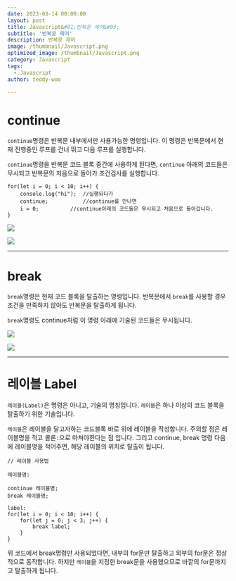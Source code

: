 ```yaml
---
date: 2023-03-14 00:00:00
layout: post
title: Javascript&#91;반복문 제어&#93; 
subtitle: '반복문 제어'
description: 반복문 제어
image: /thumbnail/Javascript.png
optimized_image: /thumbnail/Javascript.png
category: Javascript
tags:
  - Javascript
author: teddy-woo

---
```


# continue

`continue`명령은 반복문 내부에서만 사용가능한 명령입니다. 이 명령은 반복문에서 현재 진행중인 루프를 건너 뛰고 다음 루프를 실행합니다.

`continue`명령을 반복문 코드 블록 중간에 사용하게 된다면, `continue` 아래의 코드들은 무시되고 반복문의 처음으로 돌아가 조건검사를 실행합니다.

```
for(let i = 0; i < 10; i++) {
	console.log("hi");	//실행되다가
    continue;			//continue를 만나면
    i = 0;			//continue아래의 코드들은 무시되고 처음으로 돌아갑니다.
}
```

![](https://velog.velcdn.com/images%2Fbami%2Fpost%2F8f164077-f608-4677-a9e3-cd0debe3020b%2Fimage.png)

![](https://velog.velcdn.com/images%2Fbami%2Fpost%2F0ca09e0f-1993-4bb7-a287-f6ba5bfb78da%2Fimage.png)

---

# break

`break`명령은 현재 코드 블록을 탈출하는 명령입니다. 반복문에서 `break`를 사용할 경우 조건을 만족하지 않아도 반복문을 탈출하게 됩니다.

`break`명령도 continue처럼 이 명령 아래에 기술된 코드들은 무시됩니다.

![](https://velog.velcdn.com/images%2Fbami%2Fpost%2F2910b3a5-1b4a-4a9e-bab8-1980d945d921%2Fimage.png)

![](https://velog.velcdn.com/images%2Fbami%2Fpost%2Fdbebc93b-64f1-4e26-a67d-7449793312e5%2Fimage.png)

---

# 레이블 Label

`레이블(Label)`은 명령은 아니고, 기술의 명칭입니다. `레이블`은 하나 이상의 코드 블록을 탈출하기 위한 기술입니다.

`레이블`은 레이블을 달고자하는 코드블록 바로 위에 레이블을 작성합니다. 주의할 점은 레이블명을 적고 콜론`:`으로 마쳐야한다는 점 입니다. 그리고 continue, break 명령 다음에 레이블명을 적어주면, 해당 레이블의 위치로 탈출이 됩니다.

```
// 레이블 사용법

레이블명:

continue 레이블명;
break 레이블명;
```

```
label:
for(let i = 0; i < 10; i++) {
	for(let j = 0; j < 3; j++) {
    	break label;
    }
}
```

위 코드에서 break명령만 사용되었다면, 내부의 for문만 탈출하고 외부의 for문은 정상적으로 동작합니다. 하지만 `레이블`을 지정한 break문을 사용했으므로 바깥의 for문까지고 탈출하게 됩니다.